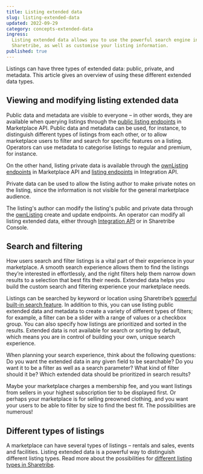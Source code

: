 ```yaml
---
title: Listing extended data
slug: listing-extended-data
updated: 2022-09-29
category: concepts-extended-data
ingress:
  Listing extended data allows you to use the powerful search engine in
  Sharetribe, as well as customise your listing information.
published: true
---
```


Listings can have three types of extended data: public, private, and
metadata. This article gives an overview of using these different
extended data types.

## Viewing and modifying listing extended data

Public data and metadata are visible to everyone – in other words, they
are available when querying listings through the
[public listing endpoints](https://www.sharetribe.com/api-reference/marketplace.html#listings)
in Marketplace API. Public data and metadata can be used, for instance,
to distinguish different types of listings from each other, or to allow
marketplace users to filter and search for specific features on a
listing. Operators can use metadata to categorise listings to regular
and premium, for instance.

On the other hand, listing private data is available through the
[ownListing endpoints](https://www.sharetribe.com/api-reference/marketplace.html#own-listings)
in Marketplace API and
[listing endpoints](https://www.sharetribe.com/api-reference/integration.html#listings)
in Integration API.

<plan tier="extend" feature="Access to Integration API"></plan>

Private data can be used to allow the listing author to make private
notes on the listing, since the information is not visible for the
general marketplace audience.

The listing's author can modify the listing's public and private data
through the
[ownListing](https://www.sharetribe.com/api-reference/marketplace.html#own-listings)
create and update endpoints. An operator can modify all listing extended
data, either through
[Integration API](https://www.sharetribe.com/api-reference/integration.html#listings)
or in Sharetribe Console.

## Search and filtering

How users search and filter listings is a vital part of their experience
in your marketplace. A smooth search experience allows them to find the
listings they’re interested in effortlessly, and the right filters help
them narrow down results to a selection that best fits their needs.
Extended data helps you build the custom search and filtering experience
your marketplace needs.

Listings can be searched by keyword or location using Sharetribe’s
[powerful built-in search feature](/concepts/how-the-listing-search-works/).
In addition to this, you can use listing public extended data and
metadata to create a variety of different types of filters; for example,
a filter can be a slider with a range of values or a checkbox group. You
can also specify how listings are prioritized and sorted in the results.
Extended data is not available for search or sorting by default, which
means you are in control of building your own, unique search experience.

When planning your search experience, think about the following
questions: Do you want the extended data in any given field to be
searchable? Do you want it to be a filter as well as a search parameter?
What kind of filter should it be? Which extended data should be
prioritized in search results?

Maybe your marketplace charges a membership fee, and you want listings
from sellers in your highest subscription tier to be displayed first. Or
perhaps your marketplace is for selling preowned clothing, and you want
your users to be able to filter by size to find the best fit. The
possibilities are numerous!

## Different types of listings

A marketplace can have several types of listings – rentals and sales,
events and facilities. Listing extended data is a powerful way to
distinguish different listing types. Read more about the possibilities
for
[different listing types in Sharetribe](/concepts/listings-overview/#different-types-of-listings).
